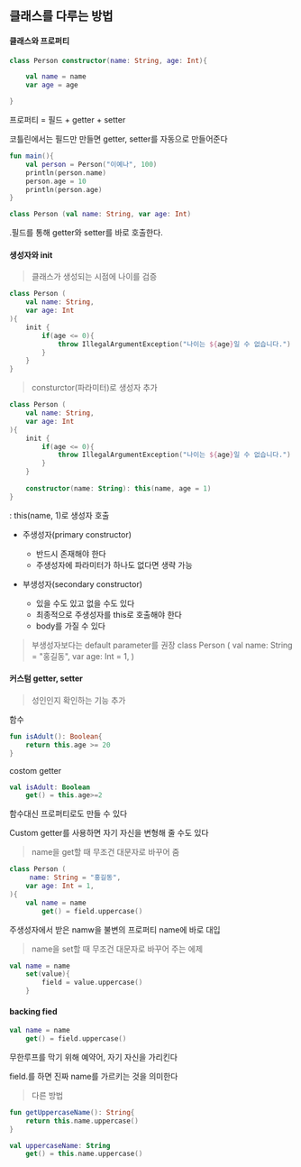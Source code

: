 ## 클래스를 다루는 방법


#### 클래스와 프로퍼티

```kotlin
class Person constructor(name: String, age: Int){

    val name = name
    var age = age

}
```

프로퍼티 = 필드 + getter + setter

코틀린에서는 필드만 만들면 getter, setter를 자동으로 만들어준다

```kotlin
fun main(){
    val person = Person("이예나", 100)
    println(person.name)
    person.age = 10
    println(person.age)
}

class Person (val name: String, var age: Int)
```

.필드를 통해 getter와 setter를 바로 호출한다.

#### 생성자와 init

> 클래스가 생성되는 시점에 나이를 검증

```kotlin
class Person (
    val name: String,
    var age: Int
){
    init {
        if(age <= 0){
            throw IllegalArgumentException("나이는 ${age}일 수 없습니다.")
        }
    }
}
```

> consturctor(파라미터)로 생성자 추가
```kotlin
class Person (
    val name: String,
    var age: Int
){
    init {
        if(age <= 0){
            throw IllegalArgumentException("나이는 ${age}일 수 없습니다.")
        }
    }
    
    constructor(name: String): this(name, age = 1)
}
```
: this(name, 1)로 생성자 호출

- 주생성자(primary constructor)
    - 반드시 존재해야 한다
    - 주생성자에 파라미터가 하나도 없다면 생략 가능

- 부생성자(secondary constructor)
    - 있을 수도 있고 없을 수도 있다
    - 최종적으로 주생성자를 this로 호출해야 한다
    - body를 가질 수 있다

> 부생성자보다는 default parameter를 권장
class Person (
    val name: String = "홍길동",
    var age: Int = 1,
)

#### 커스텀 getter, setter

> 성인인지 확인하는 기능 추가

함수
```kotlin
fun isAdult(): Boolean{
    return this.age >= 20
}
```

costom getter
```kotlin
val isAdult: Boolean
    get() = this.age>=2
```

함수대신 프로퍼티로도 만들 수 있다

Custom getter를 사용하면 자기 자신을 변형해 줄 수도 있다

 >name을 get할 때 무조건 대문자로 바꾸어 줌
```kotlin
class Person (
     name: String = "홍길동",
    var age: Int = 1,
){
    val name = name
        get() = field.uppercase()
```
주생성자에서 받은 namw을 불변의 프로퍼티 name에 바로 대입

> name을 set할 때 무조건 대문자로 바꾸어 주는 에제
```kotlin
val name = name
    set(value){
        field = value.uppercase()
    }
```
#### backing fied

```kotlin
val name = name
    get() = field.uppercase()
```

무한루프를 막기 위해 예약어, 자기 자신을 가리킨다

field.를 하면 진짜 name를 가르키는 것을 의미한다

> 다른 방법
```kotlin
fun getUppercaseName(): String{
    return this.name.uppercase()
}
```

```kotlin
val uppercaseName: String
    get() = this.name.uppercase()
```

